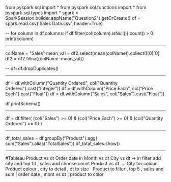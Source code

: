 from pyspark.sql import *
from pyspark.sql.functions import *
from pyspark.sql.types import *
spark = SparkSession.builder.appName("Question2").getOrCreate()
df = spark.read.csv('Sales Data.csv', header=True)

--
for column in df.columns:
  if df.filter(col(column).isNull()).count() > 0:
    print(column)
    
---
colName = "Sales"
mean_val = df2.select(mean(colName)).collect()[0][0] 
df2 = df2.fillna({colName: mean_val})

--
df=df.dropDuplicates()

---
df = df.withColumn("Quantity Ordered", col("Quantity Ordered").cast("Integer"))
df = df.withColumn("Price Each", col("Price Each").cast("Float"))
df = df.withColumn("Sales", col("Sales").cast("Float"))

df.printSchema()

---
df = df.filter(
(col("Sales") >= 0) &
(col("Price Each") >= 0) &
(col("Quantity Ordered") >= 0)
)

---
df_total_sales = df.groupBy("Product").agg( sum("Sales").alias("TotalSales"))
df_total_sales.show()


---
#Tableau
Product vs dt
Order date in Month vs dt
City vs dt -> in filter add city and top 10 , sales and choose count
Product vs dt …. City for colour
Product colour , city to  detail , dt to  size  
Product to filter , top 5 , sales and sum | order date , mont vs dt | product to color

